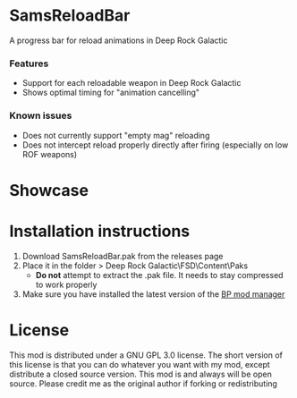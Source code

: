# SamsReloadBar
A progress bar for reload animations in Deep Rock Galactic

### Features
- Support for each reloadable weapon in Deep Rock Galactic
- Shows optimal timing for "animation cancelling"

### Known issues
- Does not currently support "empty mag" reloading
- Does not intercept reload properly directly after firing (especially on low ROF weapons)

# Showcase

# Installation instructions
1. Download SamsReloadBar.pak from the releases page
2. Place it in the folder > Deep Rock Galactic\FSD\Content\Paks
   - **Do not** attempt to extract the .pak file. It needs to stay compressed to work properly
3. Make sure you have installed the latest version of the [BP mod manager](https://github.com/ArcticEcho/DRG-BP-Mod-Manager/releases)

# License
This mod is distributed under a GNU GPL 3.0 license. The short version of this license is that you can do whatever you want with my mod, except distribute a closed source version. This mod is and always will be open source. Please credit me as the original author if forking or redistributing
